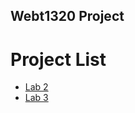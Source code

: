 ## Webt1320 Project

<h1>Project List</h1>
<ul>
  <li><a href="lecture2/Index.html" target="_blank">Lab 2</a></li>
  <li><a href="lecture3/index.html" target="_blank">Lab 3</a></li>
</ul>



